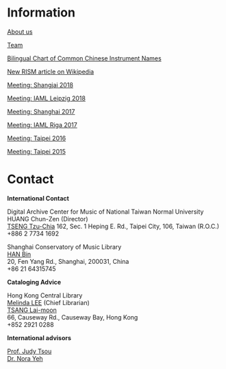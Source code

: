 # Information

[About us](/working-groups/clr/home.html)

[Team](/working-groups/clr/team.html)

[Bilingual Chart of Common Chinese Instrument Names](/resources-old-website/workgroups/Bilingual_Chart_of_Common_Chinese_Instrument_Names.pdf)

[New RISM article on Wikipedia](/working-groups/clr/wikipedia.html)

[Meeting: Shangjai 2018](/working-groups/clr/shanghai2018.html)

[Meeting: IAML Leipzig 2018](/working-groups/clr/leipzig2018.html)

[Meeting: Shanghai 2017](/working-groups/clr/shanghai2017.html)

[Meeting: IAML Riga 2017](/events/2017/11/20/201711-the-collaborative-project-on-chinese-music.html)

[Meeting: Taipei 2016](/working-groups/clr/taipei2016.html)

[Meeting: Taipei 2015](/working-groups/clr/taipei2015.html)



# Contact

**International Contact**

Digital Archive Center for Music of National Taiwan Normal University  
HUANG Chun-Zen (Director)  
[TSENG Tzu-Chia](mailto:tzchia22@gmail.com)
162, Sec. 1 Heping E. Rd., Taipei City, 106, Taiwan (R.O.C.)  
+886 2 7734 1692

Shanghai Conservatory of Music Library  
[HAN Bin](mailto:hanbin@shcmusic.edu.cn)  
20, Fen Yang Rd., Shanghai, 200031, China  
+86 21 64315745

**Cataloging Advice**

Hong Kong Central Library  
[Melinda LEE](mailto:mmllee@lcsd.gov.hk) (Chief Librarian)   
[TSANG Lai-moon](mailto:lmtsang@lcsd.gov.hk)  
66, Causeway Rd., Causeway Bay, Hong Kong  
+852 2921 0288

**International advisors**

[Prof. Judy Tsou](mailto:jstsou@u.washington.edu)  
[Dr. Nora Yeh](mailto:yehnorareed@gmail.com)
